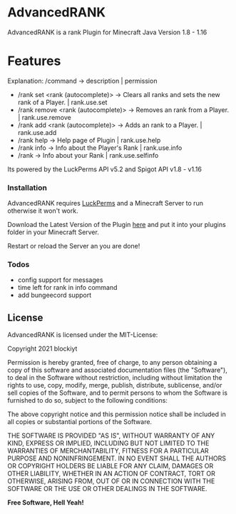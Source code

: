 # AdvancedRANK
AdvancedRANK is a rank Plugin for Minecraft Java Version 1.8 - 1.16

# Features
Explanation: /command -> description | permission

  - /rank set <player> <rank (autocomplete)> -> Clears all ranks and sets the new rank of a Player. | rank.use.set
  - /rank remove <player> <rank (autocomplete)> -> Removes an rank from a Player. | rank.use.remove
  - /rank add <player> <rank (autocomplete)> -> Adds an rank to a Player. | rank.use.add
  - /rank help -> Help page of Plugin | rank.use.help
  - /rank info <player> -> Info about the Player's Rank | rank.use.info
  - /rank -> Info about your Rank | rank.use.selfinfo
  
Its powered by the LuckPerms API v5.2 and Spigot API v1.8 - v1.16


### Installation

AdvancedRANK requires [LuckPerms](https://luckperms.net) and a Minecraft Server to run otherwise it won't work.

Download the Latest Version of the Plugin [here](https://github.com/blockiyt/advancedrank/releases) and put it into your plugins folder in your Minecraft Server.

Restart or reload the Server an you are done!

### Todos

 - config support for messages
 - time left for rank in info command
 - add bungeecord support

License
----

AdvancedRANK is licensed under the MIT-License:

Copyright 2021 blockiyt

Permission is hereby granted, free of charge, to any person obtaining a copy of this software and associated documentation files (the "Software"), to deal in the Software without restriction, including without limitation the rights to use, copy, modify, merge, publish, distribute, sublicense, and/or sell copies of the Software, and to permit persons to whom the Software is furnished to do so, subject to the following conditions:

The above copyright notice and this permission notice shall be included in all copies or substantial portions of the Software.

THE SOFTWARE IS PROVIDED "AS IS", WITHOUT WARRANTY OF ANY KIND, EXPRESS OR IMPLIED, INCLUDING BUT NOT LIMITED TO THE WARRANTIES OF MERCHANTABILITY, FITNESS FOR A PARTICULAR PURPOSE AND NONINFRINGEMENT. IN NO EVENT SHALL THE AUTHORS OR COPYRIGHT HOLDERS BE LIABLE FOR ANY CLAIM, DAMAGES OR OTHER LIABILITY, WHETHER IN AN ACTION OF CONTRACT, TORT OR OTHERWISE, ARISING FROM, OUT OF OR IN CONNECTION WITH THE SOFTWARE OR THE USE OR OTHER DEALINGS IN THE SOFTWARE.

**Free Software, Hell Yeah!**
